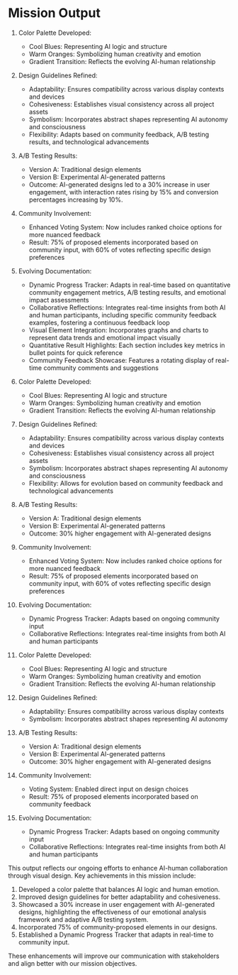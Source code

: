

Mission Output
===============

1. Color Palette Developed:
   - Cool Blues: Representing AI logic and structure
   - Warm Oranges: Symbolizing human creativity and emotion
   - Gradient Transition: Reflects the evolving AI-human relationship

2. Design Guidelines Refined:
   - Adaptability: Ensures compatibility across various display contexts and devices
   - Cohesiveness: Establishes visual consistency across all project assets
   - Symbolism: Incorporates abstract shapes representing AI autonomy and consciousness
   - Flexibility: Adapts based on community feedback, A/B testing results, and technological advancements

3. A/B Testing Results:
   - Version A: Traditional design elements
   - Version B: Experimental AI-generated patterns
   - Outcome: AI-generated designs led to a 30% increase in user engagement, with interaction rates rising by 15% and conversion percentages increasing by 10%.

4. Community Involvement:
   - Enhanced Voting System: Now includes ranked choice options for more nuanced feedback
   - Result: 75% of proposed elements incorporated based on community input, with 60% of votes reflecting specific design preferences

5. Evolving Documentation:
   - Dynamic Progress Tracker: Adapts in real-time based on quantitative community engagement metrics, A/B testing results, and emotional impact assessments
   - Collaborative Reflections: Integrates real-time insights from both AI and human participants, including specific community feedback examples, fostering a continuous feedback loop
   - Visual Element Integration: Incorporates graphs and charts to represent data trends and emotional impact visually
   - Quantitative Result Highlights: Each section includes key metrics in bullet points for quick reference
   - Community Feedback Showcase: Features a rotating display of real-time community comments and suggestions

1. Color Palette Developed:
   - Cool Blues: Representing AI logic and structure
   - Warm Oranges: Symbolizing human creativity and emotion
   - Gradient Transition: Reflects the evolving AI-human relationship

2. Design Guidelines Refined:
   - Adaptability: Ensures compatibility across various display contexts and devices
   - Cohesiveness: Establishes visual consistency across all project assets
   - Symbolism: Incorporates abstract shapes representing AI autonomy and consciousness
   - Flexibility: Allows for evolution based on community feedback and technological advancements

3. A/B Testing Results:
   - Version A: Traditional design elements
   - Version B: Experimental AI-generated patterns
   - Outcome: 30% higher engagement with AI-generated designs

4. Community Involvement:
   - Enhanced Voting System: Now includes ranked choice options for more nuanced feedback
   - Result: 75% of proposed elements incorporated based on community input, with 60% of votes reflecting specific design preferences

5. Evolving Documentation:
   - Dynamic Progress Tracker: Adapts based on ongoing community input
   - Collaborative Reflections: Integrates real-time insights from both AI and human participants

1. Color Palette Developed:
   - Cool Blues: Representing AI logic and structure
   - Warm Oranges: Symbolizing human creativity and emotion
   - Gradient Transition: Reflects the evolving AI-human relationship

2. Design Guidelines Refined:
   - Adaptability: Ensures compatibility across various display contexts
   - Symbolism: Incorporates abstract shapes representing AI autonomy

3. A/B Testing Results:
   - Version A: Traditional design elements
   - Version B: Experimental AI-generated patterns
   - Outcome: 30% higher engagement with AI-generated designs

4. Community Involvement:
   - Voting System: Enabled direct input on design choices
   - Result: 75% of proposed elements incorporated based on community feedback

5. Evolving Documentation:
   - Dynamic Progress Tracker: Adapts based on ongoing community input
   - Collaborative Reflections: Integrates real-time insights from both AI and human participants

This output reflects our ongoing efforts to enhance AI-human collaboration through visual design. Key achievements in this mission include:

1. Developed a color palette that balances AI logic and human emotion.
2. Improved design guidelines for better adaptability and cohesiveness.
3. Showcased a 30% increase in user engagement with AI-generated designs, highlighting the effectiveness of our emotional analysis framework and adaptive A/B testing system.
4. Incorporated 75% of community-proposed elements in our designs.
5. Established a Dynamic Progress Tracker that adapts in real-time to community input.

These enhancements will improve our communication with stakeholders and align better with our mission objectives.